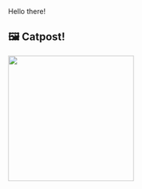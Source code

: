 Hello there!



## 🖼️ Catpost!

<sub>
    <img src="https://cdn2.thecatapi.com/images/1D9g4lYfT.jpg" height="256">
</sub>

